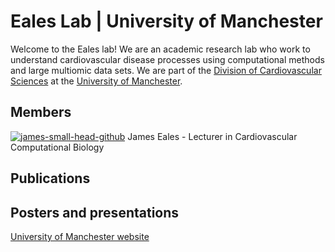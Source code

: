 # Eales Lab | University of Manchester

Welcome to the Eales lab!
We are an academic research lab who work to understand cardiovascular disease processes using computational methods and large multiomic data sets. We are part of the [Division of Cardiovascular Sciences](https://research.manchester.ac.uk/en/organisations/division-of-cardiovascular-sciences) at the [University of Manchester](https://www.manchester.ac.uk/). 


## Members 
<!-- In alphabetical order by surname -->

[![james-small-head-github](https://github.com/EalesLabCompBio/EalesLabCompBio.github.io/assets/1412565/4e6cc27a-9eb0-4579-97a6-bae8df237707)](james.md)
James Eales - Lecturer in Cardiovascular Computational Biology




## Publications


## Posters and presentations


[University of Manchester website](https://research.manchester.ac.uk/en/persons/james.eales)
